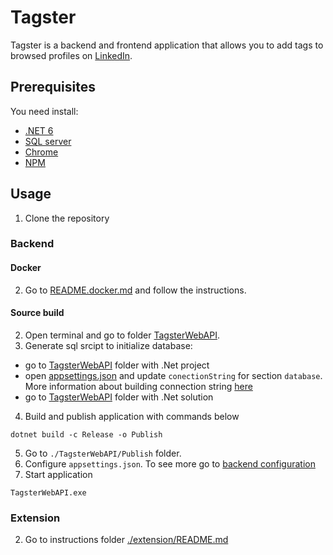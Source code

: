 # Tagster

Tagster is a backend and frontend application that allows you to add tags to browsed profiles on [LinkedIn](https://www.linkedin.com).

## Prerequisites

You need install:

- [.NET 6](https://dotnet.microsoft.com/download/dotnet/6.0)
- [SQL server](https://www.microsoft.com/pl-pl/sql-server/sql-server-downloads)
- [Chrome](https://www.google.com/chrome)
- [NPM](https://nodejs.org/)

## Usage

1. Clone the repository

### Backend

#### Docker

2. Go to [README.docker.md](./README.docker.md) and follow the instructions.

#### Source build

2. Open terminal and go to folder [TagsterWebAPI](./TagsterWebAPI).
3. Generate sql srcipt to initialize database:

- go to [TagsterWebAPI](./TagsterWebAPI/src/TagsterWebAPI) folder with .Net project
- open [appsettings.json](./TagsterWebAPI/src/TagsterWebAPI/Configuration/appsettings.json) and update `conectionString` for section `database`. More information about building connection string [here](https://www.connectionstrings.com/postgresql/)
- go to [TagsterWebAPI](./TagsterWebAPI) folder with .Net solution

4. Build and publish application with commands below

```shell
dotnet build -c Release -o Publish
```

5. Go to `./TagsterWebAPI/Publish` folder.
6. Configure `appsettings.json`. To see more go to [backend configuration](./TagsterWebAPI/README.md)
7. Start application

```shell
TagsterWebAPI.exe
```

### Extension

2. Go to instructions folder [./extension/README.md](./extension/README.md)
